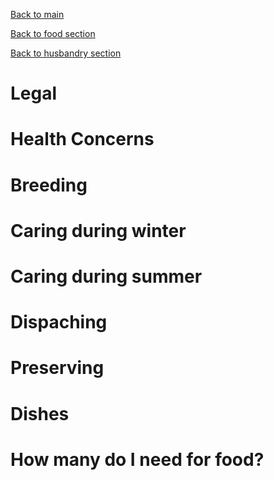 [Back to main](../../README.md)

[Back to food section](../food.md)

[Back to husbandry section](../husbandry.md)

Legal
=====

Health Concerns
===============

Breeding
========

Caring during winter
====================

Caring during summer
====================

Dispaching
==========

Preserving
==========

Dishes
======

How many do I need for food?
============================
